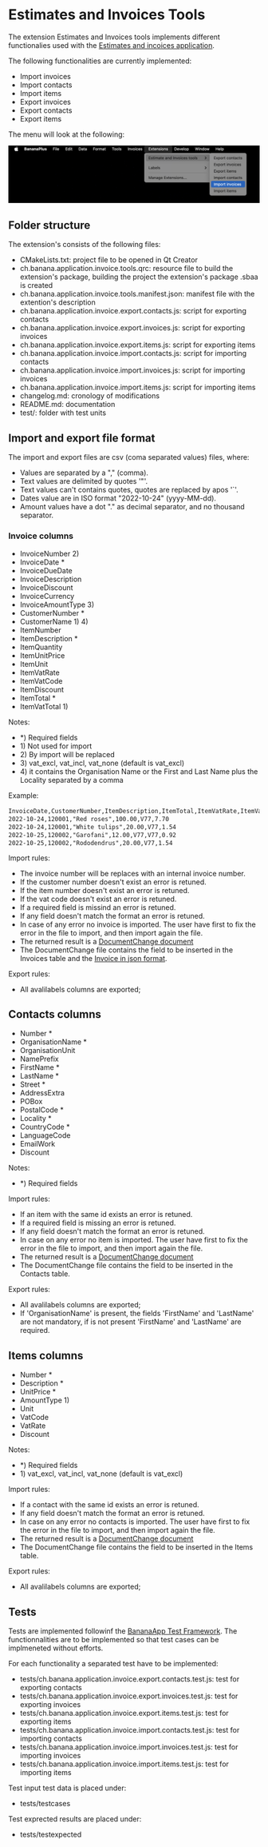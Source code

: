 # Estimates and Invoices Tools

The extension Estimates and Invoices tools implements different functionalies used with the [Estimates and incoices application](https://www.banana.ch/doc/en/node/9752).

The following functionalities are currently implemented:

- Import invoices
- Import contacts
- Import items
- Export invoices
- Export contacts
- Export items

The menu will look at the following:

![Menu Esttimates and invoices Tools](doc/menu.png)

## Folder structure

The extension's consists of the following files:

- CMakeLists.txt: project file to be opened in Qt Creator
- ch.banana.application.invoice.tools.qrc: resource file to build the extension's package, building the project the extension's package .sbaa is created
- ch.banana.application.invoice.tools.manifest.json: manifest file with the extention's description
- ch.banana.application.invoice.export.contacts.js: script for exporting contacts
- ch.banana.application.invoice.export.invoices.js: script for exporting invoices
- ch.banana.application.invoice.export.items.js: script for exporting items
- ch.banana.application.invoice.import.contacts.js: script for importing contacts
- ch.banana.application.invoice.import.invoices.js: script for importing invoices
- ch.banana.application.invoice.import.items.js: script for importing items
- changelog.md: cronology of modifications
- README.md: documentation
- test/: folder with test units

## Import and export file format

The import and export files are csv (coma separated values) files, where:

- Values are separated by a "," (comma).
- Text values are delimited by quotes '"'.
- Text values can't contains quotes, quotes are replaced by apos '`'.
- Dates value are in ISO format "2022-10-24" (yyyy-MM-dd).
- Amount values have a dot "." as decimal separator, and no thousand separator.

### Invoice columns

- InvoiceNumber 2)
- InvoiceDate *
- InvoiceDueDate
- InvoiceDescription
- InvoiceDiscount
- InvoiceCurrency
- InvoiceAmountType 3)
- CustomerNumber *
- CustomerName 1) 4)
- ItemNumber
- ItemDescription *
- ItemQuantity
- ItemUnitPrice
- ItemUnit
- ItemVatRate
- ItemVatCode
- ItemDiscount
- ItemTotal *
- ItemVatTotal 1)

Notes:

- *\) Required fields
- 1\) Not used for import  
- 2\) By import will be replaced  
- 3\) vat_excl, vat_incl, vat_none (default is vat_excl)  
- 4\) it contains the Organisation Name or the First and Last Name plus the Locality separated by a comma  

Example:

```csv
InvoiceDate,CustomerNumber,ItemDescription,ItemTotal,ItemVatRate,ItemVatTotal
2022-10-24,120001,"Red roses",100.00,V77,7.70
2022-10-24,120001,"White tulips",20.00,V77,1.54
2022-10-25,120002,"Garofani",12.00,V77,V77,0.92
2022-10-25,120002,"Rododendrus",20.00,V77,1.54
```

Import rules:

- The invoice number will be replaces with an internal invoice number.
- If the customer number doesn't exist an error is retuned.
- If the item number doesn't exist an error is retuned.
- If the vat code doesn't exist an error is retuned.
- If a required field is missind an error is retuned.
- If any field doesn't match the format an error is retuned.
- In case of any error no invoice is imported. The user have first to fix the error in the file to import, and then import again the file.
- The returned result is a [DocumentChange document](https://www.banana.ch/doc/en/node/9641)
- The DocumentChange file contains the field to be inserted in the Invoices table and the [Invoice in json format](https://www.banana.ch/doc/en/node/8833).

Export rules:

- All avalilabels columns are exported;

## Contacts columns

- Number *
- OrganisationName *
- OrganisationUnit
- NamePrefix
- FirstName *
- LastName *
- Street *
- AddressExtra
- POBox
- PostalCode *
- Locality *
- CountryCode *
- LanguageCode
- EmailWork
- Discount

Notes:

- *\) Required fields

Import rules:

- If an item with the same id exists an error is retuned.
- If a required field is missing an error is retuned.
- If any field doesn't match the format an error is retuned.
- In case on any error no item is imported. The user have first to fix the error in the file to import, and then import again the file.
- The returned result is a [DocumentChange document](https://www.banana.ch/doc/en/node/9641)
- The DocumentChange file contains the field to be inserted in the Contacts table.

Export rules:

- All avalilabels columns are exported;
- If 'OrganisationName' is present, the fields 'FirstName' and 'LastName' are not mandatory, if is not present 'FirstName' and 'LastName' are required.

## Items columns

- Number *
- Description *
- UnitPrice *
- AmountType 1)
- Unit
- VatCode
- VatRate
- Discount

Notes:

- *\) Required fields
- 1\) vat_excl, vat_incl, vat_none (default is vat_excl)

Import rules:

- If a contact with the same id exists an error is retuned.
- If any field doesn't match the format an error is retuned.
- In case on any error no contacts is imported. The user have first to fix the error in the file to import, and then import again the file.
- The returned result is a [DocumentChange document](https://www.banana.ch/doc/en/node/9641)
- The DocumentChange file contains the field to be inserted in the Items table.


Export rules:

- All avalilabels columns are exported;

## Tests

Tests are implemented followinf the [BananaApp Test Framework](https://www.banana.ch/doc/en/node/9026). The functionnalities are to be implemented so that test cases can be implmeneted without efforts.

For each functionality a separated test have to be implemented:

- tests/ch.banana.application.invoice.export.contacts.test.js: test for exporting contacts
- tests/ch.banana.application.invoice.export.invoices.test.js: test for exporting invoices
- tests/ch.banana.application.invoice.export.items.test.js: test for exporting items
- tests/ch.banana.application.invoice.import.contacts.test.js: test for importing contacts
- tests/ch.banana.application.invoice.import.invoices.test.js: test for importing invoices
- tests/ch.banana.application.invoice.import.items.test.js: test for importing items

Test input test data is placed under:

- tests/testcases

Test exprected results are placed under:

- tests/testexpected
